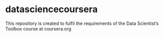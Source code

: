 # datasciencecoursera
This repository is created to fulfil the requirements of the Data Scientist’s Toolbox course  at coursera.org
